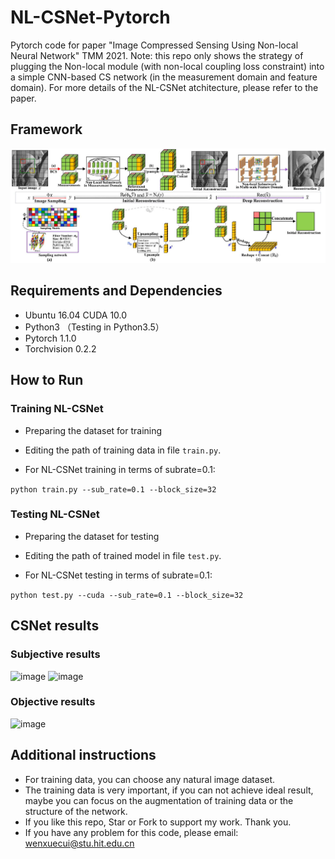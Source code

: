 # NL-CSNet-Pytorch

Pytorch code for paper "Image Compressed Sensing Using Non-local Neural Network" TMM 2021. Note: this repo only shows the strategy of plugging the Non-local module (with non-local coupling loss constraint) into a simple CNN-based CS network (in the measurement domain and feature domain). For more details of the NL-CSNet atchitecture, please refer to the paper.

## Framework

![image](https://github.com/WenxueCui/NL-CSNet-Pytorch/raw/master/images/framework.jpg)

## Requirements and Dependencies

* Ubuntu 16.04 CUDA 10.0
* Python3 （Testing in Python3.5）
* Pytorch 1.1.0   
* Torchvision 0.2.2

## How to Run

### Training NL-CSNet
* Preparing the dataset for training

* Editing the path of training data in file `train.py`.

* For NL-CSNet training in terms of subrate=0.1:

```python train.py --sub_rate=0.1 --block_size=32```

### Testing NL-CSNet
* Preparing the dataset for testing

* Editing the path of trained model in file `test.py`.

* For NL-CSNet testing in terms of subrate=0.1:

```python test.py --cuda --sub_rate=0.1 --block_size=32```

## CSNet results
### Subjective results

![image](https://github.com/WenxueCui/NL-CSNet-Pytorch/raw/master/images/results1.jpg)
![image](https://github.com/WenxueCui/NL-CSNet-Pytorch/raw/master/images/results2.jpg)

### Objective results
![image](https://github.com/WenxueCui/CSNet-Pytorch/raw/master/images/table.jpg)

## Additional instructions

* For training data, you can choose any natural image dataset.
* The training data is very important, if you can not achieve ideal result, maybe you can focus on the augmentation of training data or the structure of the network.
* If you like this repo, Star or Fork to support my work. Thank you.
* If you have any problem for this code, please email: wenxuecui@stu.hit.edu.cn

